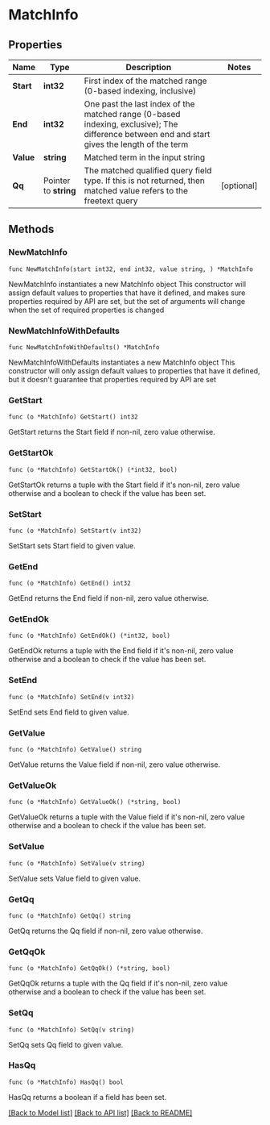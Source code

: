 # MatchInfo

## Properties

Name | Type | Description | Notes
------------ | ------------- | ------------- | -------------
**Start** | **int32** | First index of the matched range (0-based indexing, inclusive) | 
**End** | **int32** | One past the last index of the matched range (0-based indexing, exclusive); The difference between end and start gives the length of the term | 
**Value** | **string** | Matched term in the input string | 
**Qq** | Pointer to **string** | The matched qualified query field type. If this is not returned, then matched value refers to the freetext query | [optional] 

## Methods

### NewMatchInfo

`func NewMatchInfo(start int32, end int32, value string, ) *MatchInfo`

NewMatchInfo instantiates a new MatchInfo object
This constructor will assign default values to properties that have it defined,
and makes sure properties required by API are set, but the set of arguments
will change when the set of required properties is changed

### NewMatchInfoWithDefaults

`func NewMatchInfoWithDefaults() *MatchInfo`

NewMatchInfoWithDefaults instantiates a new MatchInfo object
This constructor will only assign default values to properties that have it defined,
but it doesn't guarantee that properties required by API are set

### GetStart

`func (o *MatchInfo) GetStart() int32`

GetStart returns the Start field if non-nil, zero value otherwise.

### GetStartOk

`func (o *MatchInfo) GetStartOk() (*int32, bool)`

GetStartOk returns a tuple with the Start field if it's non-nil, zero value otherwise
and a boolean to check if the value has been set.

### SetStart

`func (o *MatchInfo) SetStart(v int32)`

SetStart sets Start field to given value.


### GetEnd

`func (o *MatchInfo) GetEnd() int32`

GetEnd returns the End field if non-nil, zero value otherwise.

### GetEndOk

`func (o *MatchInfo) GetEndOk() (*int32, bool)`

GetEndOk returns a tuple with the End field if it's non-nil, zero value otherwise
and a boolean to check if the value has been set.

### SetEnd

`func (o *MatchInfo) SetEnd(v int32)`

SetEnd sets End field to given value.


### GetValue

`func (o *MatchInfo) GetValue() string`

GetValue returns the Value field if non-nil, zero value otherwise.

### GetValueOk

`func (o *MatchInfo) GetValueOk() (*string, bool)`

GetValueOk returns a tuple with the Value field if it's non-nil, zero value otherwise
and a boolean to check if the value has been set.

### SetValue

`func (o *MatchInfo) SetValue(v string)`

SetValue sets Value field to given value.


### GetQq

`func (o *MatchInfo) GetQq() string`

GetQq returns the Qq field if non-nil, zero value otherwise.

### GetQqOk

`func (o *MatchInfo) GetQqOk() (*string, bool)`

GetQqOk returns a tuple with the Qq field if it's non-nil, zero value otherwise
and a boolean to check if the value has been set.

### SetQq

`func (o *MatchInfo) SetQq(v string)`

SetQq sets Qq field to given value.

### HasQq

`func (o *MatchInfo) HasQq() bool`

HasQq returns a boolean if a field has been set.


[[Back to Model list]](../README.md#documentation-for-models) [[Back to API list]](../README.md#documentation-for-api-endpoints) [[Back to README]](../README.md)


